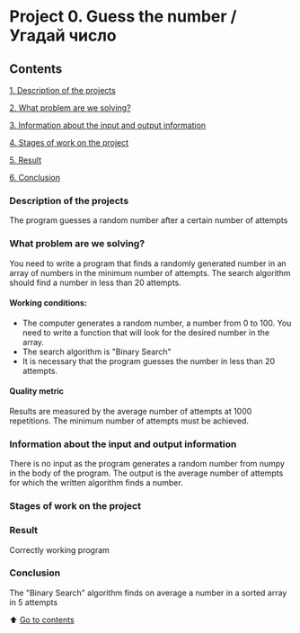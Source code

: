 # Project 0. Guess the number / Угадай число

## Contents
[1. Description of the projects](https://github.com/lukashinin/learning_projects/blob/main/project_0/README.md#1-Description-of-the-projects)

[2. What problem are we solving?](https://github.com/lukashinin/learning_projects/blob/main/project_0/README.md#What-problem-are-we-solving)

[3. Information about the input and output information](https://github.com/lukashinin/learning_projects/blob/main/project_0/README.md#Information-about-the-input-and-output-information)

[4. Stages of work on the project](https://github.com/lukashinin/learning_projects/blob/main/project_0/README.md#Stages-of-work-on-the-project)

[5. Result](https://github.com/lukashinin/learning_projects/blob/main/project_0/README.md#Result)


[6. Conclusion](https://github.com/lukashinin/learning_projects/blob/main/project_0/README.md#Conclusion)


### Description of the projects
The program guesses a random number after a certain number of attempts


### What problem are we solving?
You need to write a program that finds a randomly generated number in an array of numbers in the minimum number of attempts. The search algorithm should find a number in less than 20 attempts.

#### Working conditions:
- The computer generates a random number, a number from 0 to 100. You need to write a function that will look for the desired number in the array.
- The search algorithm is "Binary Search"
- It is necessary that the program guesses the number in less than 20 attempts.

#### Quality metric
Results are measured by the average number of attempts at 1000 repetitions. The minimum number of attempts must be achieved.

### Information about the input and output information
There is no input as the program generates a random number from numpy in the body of the program.
The output is the average number of attempts for which the written algorithm finds a number.

### Stages of work on the project

### Result
Correctly working program

### Conclusion
The "Binary Search" algorithm finds on average a number in a sorted array in 5 attempts

:arrow_up: [Go to contents](https://github.com/lukashinin/learning_projects/blob/main/project_0/README.md#Contents)